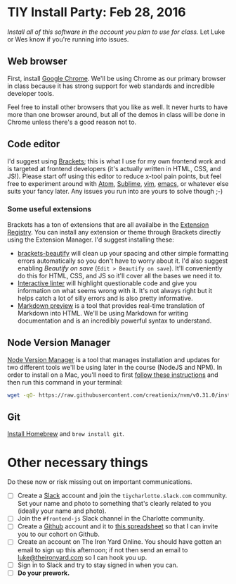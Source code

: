 # TIY Install Party: Feb 28, 2016
*Install all of this software in the account you plan to use for class.* Let Luke or Wes know if you're running into issues.

## Web browser
First, install [Google Chrome](https://www.google.com/chrome/browser/desktop/). We'll be using Chrome as our primary browser in class because it has strong support for web standards and incredible developer tools.

Feel free to install other browsers that you like as well. It never hurts to have more than one browser around, but all of the demos in class will be done in Chrome unless there's a good reason not to.

## Code editor
I'd suggest using [Brackets](http://brackets.io); this is what I use for my own frontend work and is targeted at frontend developers (it's actually written in HTML, CSS, and JS!). Please start off using this editor to reduce x-tool pain points, but feel free to experiment around with [Atom](https://atom.io/), [Sublime](https://www.sublimetext.com/), [vim](http://www.vim.org/), [emacs](https://www.gnu.org/software/emacs/), or whatever else suits your fancy later. Any issues you run into are yours to solve though ;-)

### Some useful extensions
Brackets has a ton of extensions that are all availalbe in the [Extension Registry](https://brackets-registry.aboutweb.com/). You can install any extension or theme through Brackets directly using the Extension Manager. I'd suggest installing these:

  - [brackets-beautify](https://github.com/brackets-beautify/brackets-beautify) will clean up your spacing and other simple formatting errors automatically so you don't have to worry about it. I'd also suggest enabling *Beautify on save* (`Edit > Beautify on save`). It'll conveniently do this for HTML, CSS, and JS so it'll cover all the bases we need it to.
  - [Interactive linter](https://github.com/MiguelCastillo/Brackets-InteractiveLinter) will highlight questionable code and give you information on what seems wrong with it. It's not always right but it helps catch a lot of silly errors and is also pretty informative.
  - [Markdown preview](https://github.com/gruehle/MarkdownPreview) is a tool that provides real-time translation of Markdown into HTML. We'll be using Markdown for writing documentation and is an incredibly powerful syntax to understand.

## Node Version Manager
[Node Version Manager](https://github.com/creationix/nvm) is a tool that manages installation and updates for two different tools we'll be using later in the course (NodeJS and NPM). In order to install on a Mac, you'll need to first [follow these instructions](http://osxdaily.com/2014/02/12/install-command-line-tools-mac-os-x/) and then run this command in your terminal:
  
```bash
wget -qO- https://raw.githubusercontent.com/creationix/nvm/v0.31.0/install.sh | bash
```

## Git
[Install Homebrew](http://brew.sh/) and `brew install git`.
  
# Other necessary things
Do these now or risk missing out on important communications.

- [ ] Create a [Slack](https://slack.com) account and join the `tiycharlotte.slack.com` community. Set your name and photo to something that's clearly related to you (ideally your name and photo).
- [ ] Join the `#frontend-js` Slack channel in the Charlotte community.
- [ ] Create a [Github](https://github.com/) account and it to [this spreadsheet](https://docs.google.com/spreadsheets/d/1QJR6Z-0St5warcTqg8uUkhydl5VX9dFeSZ-BfwrTDc0/edit#gid=0) so that I can invite you to our cohort on Github.
- [ ] Create an account on The Iron Yard Online. You should have gotten an email to sign up this afternoon; if not then send an email to [luke@theironyard.com](mailto:luke@theironyard.com) so I can hook you up.
- [ ] Sign in to Slack and try to stay signed in when you can.
- [ ] **Do your prework.**